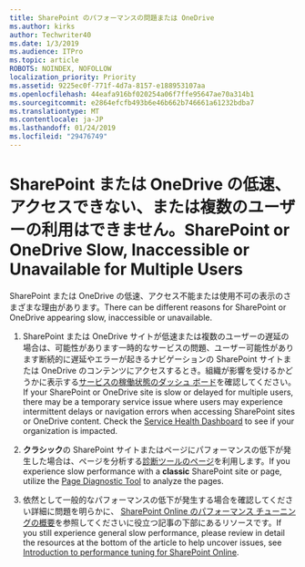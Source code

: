```yaml
---
title: SharePoint のパフォーマンスの問題または OneDrive
ms.author: kirks
author: Techwriter40
ms.date: 1/3/2019
ms.audience: ITPro
ms.topic: article
ROBOTS: NOINDEX, NOFOLLOW
localization_priority: Priority
ms.assetid: 9225ec0f-771f-4d7a-8157-e188953107aa
ms.openlocfilehash: 44eafa916bf020254a06f7ffe95647ae70a314b1
ms.sourcegitcommit: e2864efcfb493b6e46b662b746661a61232bdba7
ms.translationtype: MT
ms.contentlocale: ja-JP
ms.lasthandoff: 01/24/2019
ms.locfileid: "29476749"
---
```

# <a name="sharepoint-or-onedrive-slow-inaccessible-or-unavailable-for-multiple-users"></a><span data-ttu-id="5f0df-102">SharePoint または OneDrive の低速、アクセスできない、または複数のユーザーの利用はできません。</span><span class="sxs-lookup"><span data-stu-id="5f0df-102">SharePoint or OneDrive Slow, Inaccessible or Unavailable for Multiple Users</span></span>

<span data-ttu-id="5f0df-103">SharePoint または OneDrive の低速、アクセス不能または使用不可の表示のさまざまな理由があります。</span><span class="sxs-lookup"><span data-stu-id="5f0df-103">There can be different reasons for SharePoint or OneDrive appearing slow, inaccessible or unavailable.</span></span> 
  
1. <span data-ttu-id="5f0df-p101">SharePoint または OneDrive サイトが低速または複数のユーザーの遅延の場合は、可能性があります一時的なサービスの問題、ユーザー可能性があります断続的に遅延やエラーが起きるナビゲーションの SharePoint サイトまたは OneDrive のコンテンツにアクセスするとき。組織が影響を受けるかどうかに表示する[サービスの稼働状態のダッシュ ボード](https://admin.microsoft.com/AdminPortal/Home#/servicehealth)を確認してください。</span><span class="sxs-lookup"><span data-stu-id="5f0df-p101">If your SharePoint or OneDrive site is slow or delayed for multiple users, there may be a temporary service issue where users may experience intermittent delays or navigation errors when accessing SharePoint sites or OneDrive content. Check the [Service Health Dashboard](https://admin.microsoft.com/AdminPortal/Home#/servicehealth) to see if your organization is impacted.</span></span> 
  
2. <span data-ttu-id="5f0df-106">**クラシック**の SharePoint サイトまたはページにパフォーマンスの低下が発生した場合は、ページを分析する[診断ツールのページ](https://aka.ms/perftool)を利用します。</span><span class="sxs-lookup"><span data-stu-id="5f0df-106">If you experience slow performance with a **classic** SharePoint site or page, utilize the [Page Diagnostic Tool](https://aka.ms/perftool) to analyze the pages.</span></span> 
  
3. <span data-ttu-id="5f0df-107">依然として一般的なパフォーマンスの低下が発生する場合を確認してください詳細に問題を明らかに、 [SharePoint Online のパフォーマンス チューニングの概要](https://go.microsoft.com/fwlink/?linkid=2024334)を参照してくださいに役立つ記事の下部にあるリソースです。</span><span class="sxs-lookup"><span data-stu-id="5f0df-107">If you still experience general slow performance, please review in detail the resources at the bottom of the article to help uncover issues, see [Introduction to performance tuning for SharePoint Online](https://go.microsoft.com/fwlink/?linkid=2024334).</span></span>
  

